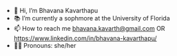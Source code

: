 - 👋 Hi, I’m Bhavana Kavarthapu
- 📚 I’m currently a sophmore at the University of Florida 
- 📫 How to reach me bhavana.kavarth@gmail.com OR https://www.linkedin.com/in/bhavana-kavarthapu/
- 🧚‍♀️ Pronouns: she/her

<!---
BhavanaK223/BhavanaK223 is a ✨ special ✨ repository because its `README.md` (this file) appears on your GitHub profile.
You can click the Preview link to take a look at your changes.
--->
